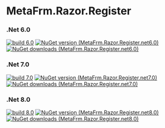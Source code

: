 # MetaFrm.Razor.Register

### .Net 6.0
[![build 6.0](https://github.com/MetaFrm/MetaFrm.Razor.Register/actions/workflows/build_6.0.yml/badge.svg)](https://github.com/MetaFrm/MetaFrm.Razor.Register/actions/workflows/build_6.0.yml)
[![NuGet version (MetaFrm.Razor.Register.net6.0)](https://img.shields.io/nuget/v/MetaFrm.Razor.Register.net6.0)](https://www.nuget.org/packages/MetaFrm.Razor.Register.net6.0/)
[![NuGet downloads (MetaFrm.Razor.Register.net6.0)](https://img.shields.io/nuget/dt/MetaFrm.Razor.Register.net6.0)](https://www.nuget.org/packages/MetaFrm.Razor.Register.net6.0/)
### .Net 7.0
[![build 7.0](https://github.com/MetaFrm/MetaFrm.Razor.Register/actions/workflows/build_7.0.yml/badge.svg)](https://github.com/MetaFrm/MetaFrm.Razor.Register/actions/workflows/build_7.0.yml)
[![NuGet version (MetaFrm.Razor.Register.net7.0)](https://img.shields.io/nuget/v/MetaFrm.Razor.Register.net7.0)](https://www.nuget.org/packages/MetaFrm.Razor.Register.net7.0/)
[![NuGet downloads (MetaFrm.Razor.Register.net7.0)](https://img.shields.io/nuget/dt/MetaFrm.Razor.Register.net7.0)](https://www.nuget.org/packages/MetaFrm.Razor.Register.net7.0/)
### .Net 8.0
[![build 8.0](https://github.com/MetaFrm/MetaFrm.Razor.Register/actions/workflows/build_8.0.yml/badge.svg)](https://github.com/MetaFrm/MetaFrm.Razor.Register/actions/workflows/build_8.0.yml)
[![NuGet version (MetaFrm.Razor.Register.net8.0)](https://img.shields.io/nuget/v/MetaFrm.Razor.Register.net8.0)](https://www.nuget.org/packages/MetaFrm.Razor.Register.net8.0/)
[![NuGet downloads (MetaFrm.Razor.Register.net8.0)](https://img.shields.io/nuget/dt/MetaFrm.Razor.Register.net8.0)](https://www.nuget.org/packages/MetaFrm.Razor.Register.net8.0/)

